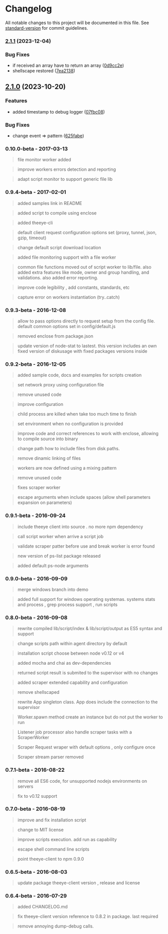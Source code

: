 # Changelog

All notable changes to this project will be documented in this file. See [standard-version](https://github.com/conventional-changelog/standard-version) for commit guidelines.

### [2.1.1](https://github.com/theeye-io-team/theeye-agent/compare/2.1.0...2.1.1) (2023-12-04)


### Bug Fixes

* if received an array have to return an array ([0d9cc2e](https://github.com/theeye-io-team/theeye-agent/commit/0d9cc2e6f91add299a41b746d04d716761d769ac))
* shellscape restored ([7ea2138](https://github.com/theeye-io-team/theeye-agent/commit/7ea213877e6bbbd3c1eb0461890cfd635a6ea3f3))

## [2.1.0](https://github.com/theeye-io-team/theeye-agent/compare/2.0.1...2.1.0) (2023-10-20)


### Features

* added timestamp to debug logger ([07fbc08](https://github.com/theeye-io-team/theeye-agent/commit/07fbc0830dbaf449ae9a68ee6b14a2d3fb426512))


### Bug Fixes

* change event => pattern ([625fabe](https://github.com/theeye-io-team/theeye-agent/commit/625fabede3b08734d84cfd4e6f4d3774bb26ad55))

### 0.10.0-beta - 2017-03-13

> file monitor worker added    

> improve workers errors detection and reporting     

> adapt script monitor to support generic file lib    


### 0.9.4-beta - 2017-02-01

> added samples link in README     

> added script to compile using enclose    

> added theeye-cli    

> default client request configuration options set (proxy, tunnel, json, gzip, timeout)      

> change default script download location       

> added file monitoring support with a file worker      

> common file functions moved out of script worker to lib/file. also added extra features like mode, owner and group handling, and validations. also added error reporting.     

> improve code legibility , add constants, standards, etc       

> capture error on workers instantiation (try..catch)     

### 0.9.3-beta - 2016-12-08

> allow to pass options directly to request setup from the config file. default common options set in config/default.js 

> removed enclose from package.json

> update version of node-stat to lastest. this version includes an own fixed version of diskusage with fixed packages versions inside

### 0.9.2-beta - 2016-12-05

> added sample code, docs and examples for scripts creation      

> set network proxy using configuration file     

> remove unused code    

> improve configuration     

> child process are killed when take too much time to finish     

> set environment when no configuration is provided     

> improve code and correct references to work with enclose, allowing to compile source into binary

> change path how to include files from disk paths.     

> remove dinamic linking of files      

> workers are now defined using a mixing pattern     

> remove unused code      

> fixes scraper worker     

> escape arguments when include spaces (allow shell parameters expansion on parameters)    


### 0.9.1-beta - 2016-09-24

> include theeye client into source . no more npm dependency      

> call script worker when arrive a script job      

> validate scraper patter before use and break worker is error found        

> new version of ps-list package released           

> added default ps-node arguments         

### 0.9.0-beta - 2016-09-09

> merge windows branch into demo     

> added full support for windows operating systemas. systems stats and process , grep process support , run scripts 

### 0.8.0-beta - 2016-09-08

> rewrite compiled lib/script/index & lib/script/output as ES5 syntax and support       

> change scripts path within agent directory by default          

> installation script choose between node v0.12 or v4        

> added mocha and chai as dev-dependencies      

> returned script result is submited to the supervisor with no changes         

> added scraper extended capability and configuration    

> remove shellscaped       

> rewrite App singleton class. App does include the connection to the supervisor      

> Worker.spawn method create an instance but do not put the worker to run      

> Listener job processor also handle scraper tasks with a ScraperWorker          

> Scraper Request wraper with default options , only configure once       

> Scraper stream parser removed         

### 0.7.1-beta - 2016-08-22

> remove all ES6 code, for unsupported nodejs environments on servers     

> fix to v0.12 support     

### 0.7.0-beta - 2016-08-19

> improve and fix installation script      

> change to MIT license       

> improve scripts execution. add run as capability     

> escape shell command line scripts     

> point theeye-client to npm 0.9.0

### 0.6.5-beta - 2016-08-03

> update package theeye-client version , release and license

### 0.6.4-beta - 2016-07-29

> added CHANGELOG.md  

> fix theeye-client version reference to 0.8.2 in package. last required   

> remove annoying dump-debug calls.   
